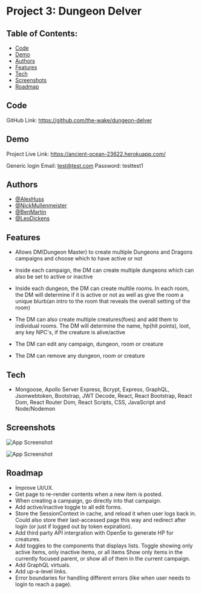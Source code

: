 # Project 3: Dungeon Delver


## Table of Contents:
* [Code](#code)
* [Demo](#demo)
* [Authors](#authors)
* [Features](#features)
* [Tech](#tech)
* [Screenshots](#screenshots)
* [Roadmap](#roadmap)

## Code

GitHub Link: https://github.com/the-wake/dungeon-delver

## Demo

Project Live Link: https://ancient-ocean-23622.herokuapp.com/

Generic login
    Email: test@test.com
    Password: testtest1

## Authors

- [@AlexHuss](https://github.com/Huss33)
- [@NickMullenmeister](https://github.com/Mully7773)
- [@BenMartin](https://github.com/the-wake/)
- [@LeoDickens](https://github.com/LeoDickenson)

## Features

- Allows DM(Dungeon Master) to create multiple Dungeons and Dragons campaigns and choose which to have active or not

- Inside each campaign, the DM can create multiple dungeons which can also be set to active or inactive

- Inside each dungeon, the DM can create multile rooms. In each room, the DM will determine if it is active or not as well as give the room a unique blurb(an intro to the room that reveals the overall setting of the room)

- The DM can also create multiple creatures(foes) and add them to individual rooms. The DM will determine the name, hp(hit points), loot, any key NPC's, if the creature is alive/active

- The DM can edit any campaign, dungeon, room or creature

- The DM can remove any dungeon, room or creature

## Tech

- Mongoose, Apollo Server Express, Bcrypt, Express, GraphQL, Jsonwebtoken, Bootstrap, JWT Decode, React, React Bootstrap, React Dom, React Router Dom, React Scripts, CSS, JavaScript and Node/Nodemon


## Screenshots

![App Screenshot](https://github.com/the-wake/dungeon-delver/blob/main/client/public/assets/images/ScreenShot1.JPG) 

![App Screenshot](https://github.com/the-wake/dungeon-delver/blob/main/client/public/assets/images/ScreenShot2.JPG) 

## Roadmap

- Improve UI/UX.
- Get page to re-render contents when a new item is posted.
- When creating a campaign, go directly into that campaign.
- Add active/inactive toggle to all edit forms.
- Store the SessionContext in cache, and reload it when user logs back in.
    Could also store their last-accessed page this way and redirect after login
    (or just if logged out by token expiration).
- Add third party API intergration with Open5e to generate HP for creatures.
- Add toggles to the components that displays lists.
    Toggle showing only active items, only inactive items, or all items
    Show only items in the currently focused parent, or show all of them in the 
    current campaign.
- Add GraphQL virtuals.
- Add up-a-level links.
- Error boundaries for handling different errors 
    (like when user needs to login to reach a page).
 